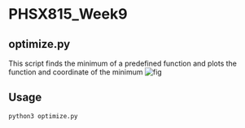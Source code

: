# PHSX815_Week9
## optimize.py

This script finds the minimum of a predefined function and plots the function and coordinate of the minimum
![fig](https://user-images.githubusercontent.com/12628872/227594742-f2ea09ab-0a8a-4dd7-a0ff-44ebbffdae9f.png)
## Usage

`python3 optimize.py`

